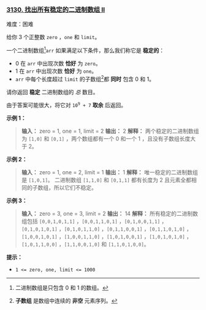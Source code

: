 ### [3130\. 找出所有稳定的二进制数组 II](https://leetcode.cn/problems/find-all-possible-stable-binary-arrays-ii/)

难度：困难

给你 3 个正整数 `zero` ，`one` 和 `limit`。

一个二进制数组[^1]`arr` 如果满足以下条件，那么我们称它是 **稳定的**：

- 0 在 `arr` 中出现次数 **恰好** 为 `zero`。
- 1 在 `arr` 中出现次数 **恰好** 为 `one`。
- `arr` 中每个长度超过 `limit` 的子数组[^2]都 **同时** 包含 0 和 1。

请你返回 **稳定** 二进制数组的 _总_ 数目。

由于答案可能很大，将它对 <code>10<sup>9</sup> + 7</code> **取余** 后返回。

**示例 1：**

> **输入：** zero = 1, one = 1, limit = 2
> **输出：** 2
> **解释：**
> 两个稳定的二进制数组为 `[1,0]` 和 `[0,1]` ，两个数组都有一个 0 和一个 1 ，且没有子数组长度大于 2。

**示例 2：**

> **输入：** zero = 1, one = 2, limit = 1
> **输出：** 1
> **解释：**
> 唯一稳定的二进制数组是 `[1,0,1]`。
> 二进制数组 `[1,1,0]` 和 `[0,1,1]` 都有长度为 2 且元素全都相同的子数组，所以它们不稳定。

**示例 3：**

> **输入：** zero = 3, one = 3, limit = 2
> **输出：** 14
> **解释：**
> 所有稳定的二进制数组包括 `[0,0,1,0,1,1]` ，`[0,0,1,1,0,1]` ，`[0,1,0,0,1,1]` ，`[0,1,0,1,0,1]` ，`[0,1,0,1,1,0]` ，`[0,1,1,0,0,1]` ，`[0,1,1,0,1,0]` ，`[1,0,0,1,0,1]` ，`[1,0,0,1,1,0]` ，`[1,0,1,0,0,1]` ，`[1,0,1,0,1,0]` ，`[1,0,1,1,0,0]` ，`[1,1,0,0,1,0]` 和 `[1,1,0,1,0,0]`。

**提示：**

- `1 <= zero, one, limit <= 1000`

[^1]: 二进制数组是只包含 0 和 1 的数组。
[^2]: **子数组** 是数组中连续的 **非空** 元素序列。
